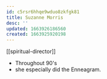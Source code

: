 ```yaml
---
id: c5rsr6hhqe9wduo8zkfgk81
title: Suzanne Morris
desc: ''
updated: 1663926186560
created: 1663925920198
---
```

[[spiritual-director]]
- Throughout 90's
- she especially did the Enneagram.
